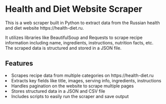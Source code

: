 <h1>Health and Diet Website Scraper</h1>
<p>This is a web scraper built in Python to extract data from the Russian health and diet website https://health-diet.ru.</p>
<p>It utilizes libraries like BeautifulSoup and Requests to scrape recipe information including name, ingredients, instructions, nutrition facts, etc. The scraped data is structured and stored in a JSON file.</p>
<h2>Features</h2>
<li>Scrapes recipe data from multiple categories on https://health-diet.ru</li>
<li>Extracts key fields like title, images, serving info, ingredients, instructions</li>
<li>Handles pagination on the website to scrape multiple pages</li>
<li>Stores structured data in a JSON and CSV file</li>
<li>Includes scripts to easily run the scraper and save output</li>
